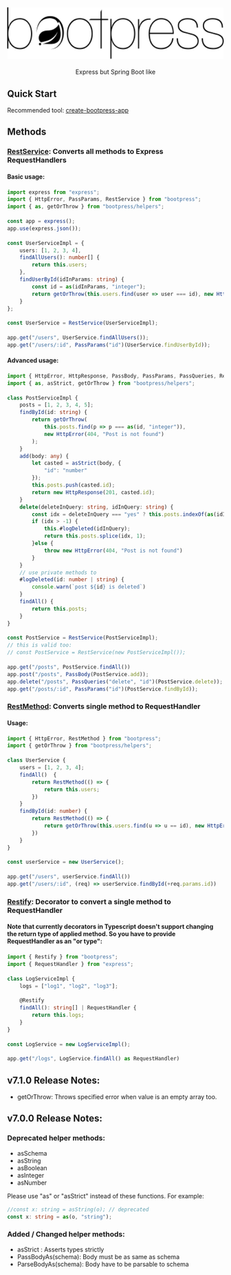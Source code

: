 <h1 align="center" style="margin-bottom: 0" >
<img src="https://raw.githubusercontent.com/ufukbakan/bootpress/main/bootpress.svg" height=120 alt="bootpress">
</h1>
<p align=center>Express but Spring Boot like</p>

## Quick Start
Recommended tool: [create-bootpress-app](https://www.npmjs.com/package/create-bootpress-app)

## Methods
### **<u>RestService</u>**: Converts all methods to Express RequestHandlers
#### Basic usage:
```ts
import express from "express";
import { HttpError, PassParams, RestService } from "bootpress";
import { as, getOrThrow } from "bootpress/helpers";

const app = express();
app.use(express.json());

const UserServiceImpl = {
    users: [1, 2, 3, 4],
    findAllUsers(): number[] {
        return this.users;
    },
    findUserById(idInParams: string) {
        const id = as(idInParams, "integer");
        return getOrThrow(this.users.find(user => user === id), new HttpError(404, "Not Found"));
    }
};

const UserService = RestService(UserServiceImpl);

app.get("/users", UserService.findAllUsers());
app.get("/users/:id", PassParams("id")(UserService.findUserById));
```

#### Advanced usage:
```ts
import { HttpError, HttpResponse, PassBody, PassParams, PassQueries, RestService } from "bootpress";
import { as, asStrict, getOrThrow } from "bootpress/helpers";

class PostServiceImpl {
    posts = [1, 2, 3, 4, 5];
    findById(id: string) {
        return getOrThrow(
            this.posts.find(p => p === as(id, "integer")),
            new HttpError(404, "Post is not found")
        );
    }
    add(body: any) {
        let casted = asStrict(body, {
            "id": "number"
        });
        this.posts.push(casted.id);
        return new HttpResponse(201, casted.id);
    }
    delete(deleteInQuery: string, idInQuery: string) {
        const idx = deleteInQuery === "yes" ? this.posts.indexOf(as(idInQuery, "integer")) : -1;
        if (idx > -1) {
            this.#logDeleted(idInQuery);
            return this.posts.splice(idx, 1);
        }else {
            throw new HttpError(404, "Post is not found")
        }
    }
    // use private methods to  
    #logDeleted(id: number | string) {
        console.warn(`post ${id} is deleted`)
    }
    findAll() {
        return this.posts;
    }
}

const PostService = RestService(PostServiceImpl);
// this is valid too:
// const PostService = RestService(new PostServiceImpl());

app.get("/posts", PostService.findAll())
app.post("/posts", PassBody(PostService.add));
app.delete("/posts", PassQueries("delete", "id")(PostService.delete));
app.get("/posts/:id", PassParams("id")(PostService.findById));
```

### **<u>RestMethod</u>**: Converts single method to RequestHandler
#### Usage:
```ts
import { HttpError, RestMethod } from "bootpress";
import { getOrThrow } from "bootpress/helpers";

class UserService {
    users = [1, 2, 3, 4];
    findAll()  {
        return RestMethod(() => {
            return this.users;
        })
    }
    findById(id: number) {
        return RestMethod(() => {
            return getOrThrow(this.users.find(u => u == id), new HttpError(404, "Not Found"));
        })
    }
}

const userService = new UserService();

app.get("/users", userService.findAll())
app.get("/users/:id", (req) => userService.findById(+req.params.id))
```

### **<u>Restify</u>**: Decorator to convert a single method to RequestHandler
#### Note that currently decorators in Typescript doesn't support changing the return type of applied method. So you have to provide RequestHandler as an "or type":

```ts
import { Restify } from "bootpress";
import { RequestHandler } from "express";

class LogServiceImpl {
    logs = ["log1", "log2", "log3"];

    @Restify
    findAll(): string[] | RequestHandler {
        return this.logs;
    }
}

const LogService = new LogServiceImpl();

app.get("/logs", LogService.findAll() as RequestHandler)
```
## v7.1.0 Release Notes:
- getOrThrow: Throws specified error when value is an empty array too.
## v7.0.0 Release Notes:

### Deprecated helper methods:
- asSchema
- asString
- asBoolean
- asInteger
- asNumber

Please use "as" or "asStrict" instead of these functions. For example:

```ts
//const x: string = asString(o); // deprecated
const x: string = as(o, "string"); 
```

### Added / Changed helper methods:
- asStrict : Asserts types strictly
- PassBodyAs(schema): Body must be as same as schema
- ParseBodyAs(schema): Body have to be parsable to schema